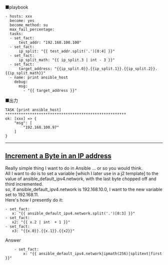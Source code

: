 ■playbook<br>

```
- hosts: xxx
  become: yes
  become_method: su
  max_fail_percentage: 
  tasks:
  - set_fact:
      test_addr: "192.168.100.100"
  - set_fact:
      ip_split: "{{ test_addr.split('.')[0:4] }}"
  - set_fact:
      ip_split_math: "{{ ip_split.3 | int - 3 }}"
  - set_fact:
      target_address: "{{ip_split.0}}.{{ip_split.1}}.{{ip_split.2}}.{{ip_split_math}}"
  - name: print ansible_host
    debug:
      msg:
        - "{{ target_address }}"
```

■出力<br>
```
TASK [print ansible_host] ******************************************************
ok: [xxx] => {
    "msg": [
        "192.168.100.97"
    ]
}
```

---

## [Increment a Byte in an IP address](https://stackoverflow.com/questions/64620759/increment-a-byte-in-an-ip-address)

Really simple thing I want to do in Ansible ... or so you would think.<br>
All I want to do is to set a variable [which I later use in a j2 template] to the value of ansible_default_ipv4.network, with the last byte chopped off and third incremented.<br>
so, if ansible_default_ipv4.network is 192.168.10.0, I want to the new variable set to 192.168.11.<br>
Here's how I presently do it:<br>
```
- set_fact:
   x: "{{ ansible_default_ipv4.network.split('.')[0:3] }}"
- set_fact:
   x2: "{{ x.2 | int  + 1 }}"
- set_fact:
   x3: "{{x.0}}.{{x.1}}.{{x2}}"
```

Answer<br>
```
    - set_fact:
        x: "{{ ansible_default_ipv4.network|ipmath(256)|splitext|first }}"
```
